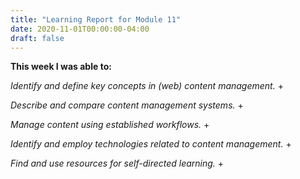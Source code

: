 ```yaml
---
title: "Learning Report for Module 11"
date: 2020-11-01T00:00:00-04:00
draft: false
---
```


**This week I was able to:**

*Identify and define key concepts in (web) content management.*
+ 

*Describe and compare content management systems.*
+  

*Manage content using established workflows.*
+  

*Identify and employ technologies related to content management.*
+ 

*Find and use resources for self-directed learning.*
+
